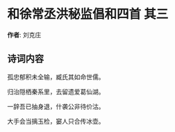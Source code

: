 # 和徐常丞洪秘监倡和四首  其三

**作者**: 刘克庄

## 诗词内容

孤忠郁积未全输，臧氏其如命世儒。

归治隠栖秦系里，去留遗爱葛仙湖。

一辞吾已抽身退，什袭公非待价沽。

大手会当摛玉检，窭人只合传冰壶。

